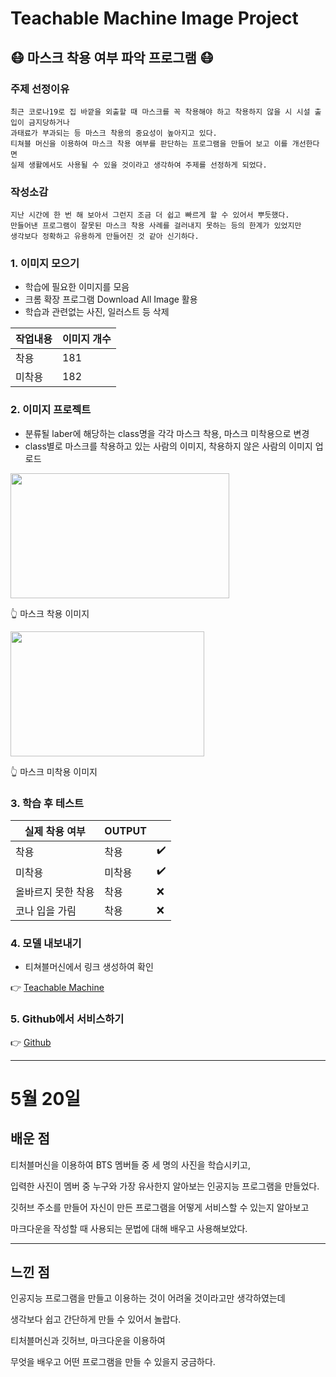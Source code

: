  Teachable Machine Image Project
===
## 😷 마스크 착용 여부 파악 프로그램 😷
### 주제 선정이유
```
최근 코로나19로 집 바깥을 외출할 때 마스크를 꼭 착용해야 하고 착용하지 않을 시 시설 출입이 금지당하거나
과태료가 부과되는 등 마스크 착용의 중요성이 높아지고 있다.
티쳐블 머신을 이용하여 마스크 착용 여부를 판단하는 프로그램을 만들어 보고 이를 개선한다면
실제 생활에서도 사용될 수 있을 것이라고 생각하여 주제를 선정하게 되었다.
```
### 작성소감
~~~
지난 시간에 한 번 해 보아서 그런지 조금 더 쉽고 빠르게 할 수 있어서 뿌듯했다.
만들어낸 프로그램이 잘못된 마스크 착용 사례를 걸러내지 못하는 등의 한계가 있었지만
생각보다 정확하고 유용하게 만들어진 것 같아 신기하다.
~~~

### 1. 이미지 모으기

+ 학습에 필요한 이미지를 모음
+ 크롬 확장 프로그램 Download All Image 활용
+ 학습과 관련없는 사진, 일러스트 등 삭제

|작업내용|이미지 개수|
|----|----|
|착용|181|
|미착용|182|

### 2. 이미지 프로젝트

+ 분류될 laber에 해당하는 class명을 각각 마스크 착용, 마스크 미착용으로 변경
+ class별로 마스크를 착용하고 있는 사람의 이미지, 착용하지 않은 사람의 이미지 업로드

<img src="https://www.bcbs.com/sites/default/files/styles/grid_horizontal_card_m/public/2020-10/Mask%20Roundup%20Image_0.png?h=b3660f0d&itok=qTr-rYSB" height="200px" width="350px">

👆 마스크 착용 이미지

<img src="https://cdn.psychologytoday.com/sites/default/files/styles/article-inline-half-caption/public/field_blog_entry_images/2018-09/shutterstock_648907024.jpg?itok=0hb44OrI" height="200px" width="310px">

👆 마스크 미착용 이미지

### 3. 학습 후 테스트

|실제 착용 여부|OUTPUT| |
|----|----|----|
|착용|착용|✔️|
|미착용|미착용|✔️|
|올바르지 못한 착용|착용|❌|
|코나 입을 가림|착용|❌|

### 4. 모델 내보내기

+ 티쳐블머신에서 링크 생성하여 확인

👉 [Teachable Machine](https://teachablemachine.withgoogle.com/models/3ZMhnIea8/)

### 5. Github에서 서비스하기

👉 [Github](https://zw0630.github.io/tm/)

---

5월 20일
===
## 배운 점
티처블머신을 이용하여 BTS 멤버들 중 세 명의 사진을 학습시키고,

입력한 사진이 멤버 중 누구와 가장 유사한지 알아보는 인공지능 프로그램을 만들었다.

깃허브 주소를 만들어 자신이 만든 프로그램을 어떻게 서비스할 수 있는지 알아보고

마크다운을 작성할 때 사용되는 문법에 대해 배우고 사용해보았다.

---
## 느낀 점
인공지능 프로그램을 만들고 이용하는 것이 어려울 것이라고만 생각하였는데

생각보다 쉽고 간단하게 만들 수 있어서 놀랍다.

티처블머신과 깃허브, 마크다운을 이용하여

무엇을 배우고 어떤 프로그램을 만들 수 있을지 궁금하다.
